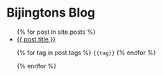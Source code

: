 # Bijingtons Blog

<ul>
  {% for post in site.posts %}
    <li>
      <a href="{{ post.url }}">{{ post.title }}</a>
        <p>
          {% for tag in post.tags %}
            <code class="language-plaintext highlighter-rouge">{{tag}}</code>
          {% endfor %}
        </p>
    </li>
  {% endfor %}
</ul>
